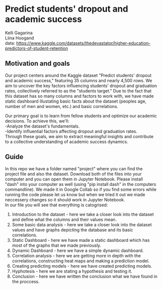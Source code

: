 # Predict students' dropout and academic success

Kelli Gagarina <br />
Liina Hoogand <br />
data: https://www.kaggle.com/datasets/thedevastator/higher-education-predictors-of-student-retention

## Motivation and goals
Our project centers around the Kaggle dataset "Predict students' dropout and academic success," featuring 35 columns and nearly 4,500 rows. 
We aim to uncover the key factors influencing students' dropout and graduation rates, collectively referred to as the "students target." 
Due to the fact that this dataset has so many columns and factors to work with, we have made static dashboard illustating basic facts about the dataset 
(peoples age, number of men and women, etc.) and basic correlations.

Our primary goal is to learn from fellow students and optimize our academic decisions. To achieve this, we'll:<br />
-Analyze the dataset's fundamentals.<br />
-Identify influential factors affecting dropout and graduation rates.<br />
Through these goals, we aim to extract meaningful insights and contribute to a collective understanding of academic success dynamics.

## Guide
In this repo we have a folder named "project" where you can find the project file and also the dataset. Download both of the files into your computer and you can open them in Jupyter Notebook. Please install "dash" into your computer as well (using "pip install dash" in the computers commandline).
We made it in Google Collab so if you find some errors while running the code please let us know but when we tried it out we made neccessery changes so it should work in Jupyter Notebook.<br />
In our file you will see that everything is catogrised: <br />
1. Introduction to the dataset - here we take a closer look into the dataset and define what the columns and their values mean.
2. Some basic data analysis - here we take a closer look into the dataset values and have graphs depicting the database and its basic correlations.
3. Static Dashboard - here we have made a static dashboard which has most of the graphs that we made previously.
4. Dynamic Dashboard - here we have a simple dynamic dashboard.
5. Correlation analysis - here we are getting more in depth with the correlations, constructing heat maps and making a prediction model.
6. Creating predicting models - here we have created  predicting models.
7. Hyphotesis - here we are stating a hypothesis and testing it.
8. Conclusion - here we have written the conclusion what we have found in the proccess.
